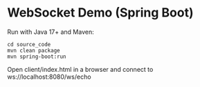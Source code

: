 # WebSocket Demo (Spring Boot)

Run with Java 17+ and Maven:

```
cd source_code
mvn clean package
mvn spring-boot:run
```

Open client/index.html in a browser and connect to ws://localhost:8080/ws/echo
